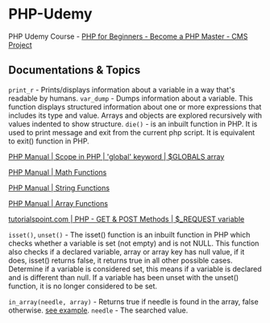 # PHP-Udemy

PHP Udemy Course - [PHP for Beginners - Become a PHP Master - CMS Project](https://www.udemy.com/course/php-for-complete-beginners-includes-msql-object-oriented/)

## Documentations & Topics

`print_r` - Prints/displays information about a variable in a way that's readable by humans.
`var_dump` - Dumps information about a variable. This function displays structured information about one or more expressions that includes its type and value. Arrays and objects are explored recursively with values indented to show structure.
`die()` - is an inbuilt function in PHP. It is used to print message and exit from the current php script. It is equivalent to exit() function in PHP.

[PHP Manual | Scope in PHP | 'global' keyword | $GLOBALS array](https://www.php.net/manual/en/language.variables.scope.php)

[PHP Manual | Math Functions](https://www.php.net/manual/en/ref.math.php)

[PHP Manual | String Functions](https://www.php.net/manual/en/ref.strings.php)

[PHP Manual | Array Functions](https://www.php.net/manual/en/ref.array.php)

[tutorialspoint.com | PHP - GET & POST Methods | $\_REQUEST variable](https://www.tutorialspoint.com/php/php_get_post.htm)

`isset()`, `unset()` - The isset() function is an inbuilt function in PHP which checks whether a variable is set (not empty) and is not NULL. This function also checks if a declared variable, array or array key has null value, if it does, isset() returns false, it returns true in all other possible cases. Determine if a variable is considered set, this means if a variable is declared and is different than null. If a variable has been unset with the unset() function, it is no longer considered to be set.

`in_array(needle, array)` - Returns true if needle is found in the array, false otherwise. [see example](https://www.php.net/manual/en/function.in-array.php).
`needle` - The searched value.
